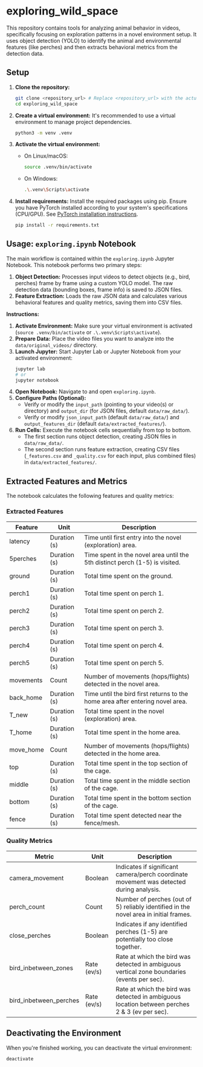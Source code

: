# exploring_wild_space

This repository contains tools for analyzing animal behavior in videos, specifically focusing on exploration patterns in a novel environment setup. It uses object detection (YOLO) to identify the animal and environmental features (like perches) and then extracts behavioral metrics from the detection data.

## Setup

1.  **Clone the repository:**
    ````bash
    git clone <repository_url> # Replace <repository_url> with the actual URL
    cd exploring_wild_space
    ````

2.  **Create a virtual environment:**
    It's recommended to use a virtual environment to manage project dependencies.
    ````bash
    python3 -m venv .venv
    ````

3.  **Activate the virtual environment:**
    *   On Linux/macOS:
        ````bash
        source .venv/bin/activate
        ````
    *   On Windows:
        ````bash
        .\.venv\Scripts\activate
        ````

4.  **Install requirements:**
    Install the required packages using pip. Ensure you have PyTorch installed according to your system's specifications (CPU/GPU). See [PyTorch installation instructions](https://pytorch.org/get-started/locally/).
    ````bash
    pip install -r requirements.txt
    ````


## Usage: `exploring.ipynb` Notebook

The main workflow is contained within the `exploring.ipynb` Jupyter Notebook. This notebook performs two primary steps:

1.  **Object Detection:** Processes input videos to detect objects (e.g., bird, perches) frame by frame using a custom YOLO model. The raw detection data (bounding boxes, frame info) is saved to JSON files.
2.  **Feature Extraction:** Loads the raw JSON data and calculates various behavioral features and quality metrics, saving them into CSV files.

**Instructions:**

1.  **Activate Environment:** Make sure your virtual environment is activated (`source .venv/bin/activate` or `.\.venv\Scripts\activate`).
2.  **Prepare Data:** Place the video files you want to analyze into the `data/original_videos/` directory.
3.  **Launch Jupyter:** Start Jupyter Lab or Jupyter Notebook from your activated environment:
    ````bash
    jupyter lab
    # or
    jupyter notebook
    ````
4.  **Open Notebook:** Navigate to and open `exploring.ipynb`.
5.  **Configure Paths (Optional):**
    *   Verify or modify the `input_path` (pointing to your video(s) or directory) and `output_dir` (for JSON files, default `data/raw_data/`).
    *   Verify or modify `json_input_path` (default `data/raw_data/`) and `output_features_dir` (default `data/extracted_features/`).
6.  **Run Cells:** Execute the notebook cells sequentially from top to bottom.
    *   The first section runs object detection, creating JSON files in `data/raw_data/`.
    *   The second section runs feature extraction, creating CSV files (`_features.csv` and `_quality.csv` for each input, plus combined files) in `data/extracted_features/`.

## Extracted Features and Metrics

The notebook calculates the following features and quality metrics:

### Extracted Features

| Feature     | Unit         | Description                                                                 |
|-------------|--------------|-----------------------------------------------------------------------------|
| latency     | Duration (s) | Time until first entry into the novel (exploration) area.                   |
| 5perches    | Duration (s) | Time spent in the novel area until the 5th distinct perch (1-5) is visited. |
| ground      | Duration (s) | Total time spent on the ground.                                             |
| perch1      | Duration (s) | Total time spent on perch 1.                                                |
| perch2      | Duration (s) | Total time spent on perch 2.                                                |
| perch3      | Duration (s) | Total time spent on perch 3.                                                |
| perch4      | Duration (s) | Total time spent on perch 4.                                                |
| perch5      | Duration (s) | Total time spent on perch 5.                                                |
| movements   | Count        | Number of movements (hops/flights) detected in the novel area.              |
| back_home   | Duration (s) | Time until the bird first returns to the home area after entering novel area. |
| T_new       | Duration (s) | Total time spent in the novel (exploration) area.                           |
| T_home      | Duration (s) | Total time spent in the home area.                                          |
| move_home   | Count        | Number of movements (hops/flights) detected in the home area.               |
| top         | Duration (s) | Total time spent in the top section of the cage.                            |
| middle      | Duration (s) | Total time spent in the middle section of the cage.                         |
| bottom      | Duration (s) | Total time spent in the bottom section of the cage.                         |
| fence       | Duration (s) | Total time spent detected near the fence/mesh.                              |

### Quality Metrics

| Metric                   | Unit         | Description                                                                                 |
|--------------------------|--------------|---------------------------------------------------------------------------------------------|
| camera_movement        | Boolean      | Indicates if significant camera/perch coordinate movement was detected during analysis.     |
| perch_count            | Count        | Number of perches (out of 5) reliably identified in the novel area in initial frames.     |
| close_perches          | Boolean      | Indicates if any identified perches (1-5) are potentially too close together.               |
| bird_inbetween_zones   | Rate (ev/s)  | Rate at which the bird was detected in ambiguous vertical zone boundaries (events per sec). |
| bird_inbetween_perches | Rate (ev/s)  | Rate at which the bird was detected in ambiguous location between perches 2 & 3 (ev per sec). |

## Deactivating the Environment

When you're finished working, you can deactivate the virtual environment:
````bash
deactivate
````